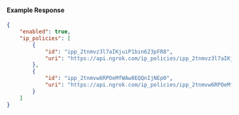 <!-- Code generated for API Clients. DO NOT EDIT. -->

#### Example Response

```json
{
	"enabled": true,
	"ip_policies": [
		{
			"id": "ipp_2tnmvz3l7aIKjuiP1bin623pFR8",
			"uri": "https://api.ngrok.com/ip_policies/ipp_2tnmvz3l7aIKjuiP1bin623pFR8"
		},
		{
			"id": "ipp_2tnmvw6RPOeMfWAw0EQQnIjNEp0",
			"uri": "https://api.ngrok.com/ip_policies/ipp_2tnmvw6RPOeMfWAw0EQQnIjNEp0"
		}
	]
}
```
